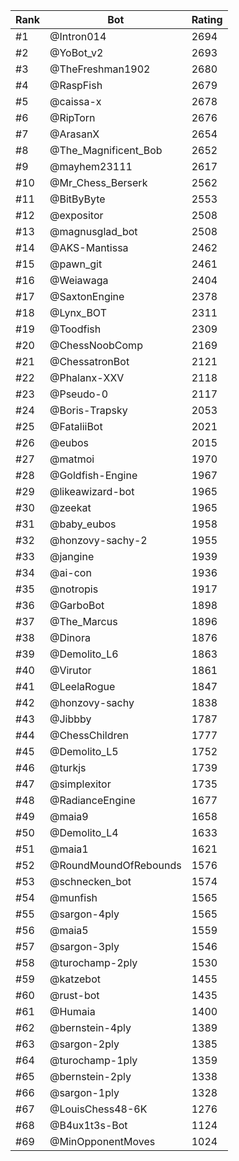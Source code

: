 Rank|Bot|Rating
---|---|---
#1|@Intron014|2694
#2|@YoBot_v2|2693
#3|@TheFreshman1902|2680
#4|@RaspFish|2679
#5|@caissa-x|2678
#6|@RipTorn|2676
#7|@ArasanX|2654
#8|@The_Magnificent_Bob|2652
#9|@mayhem23111|2617
#10|@Mr_Chess_Berserk|2562
#11|@BitByByte|2553
#12|@expositor|2508
#13|@magnusglad_bot|2508
#14|@AKS-Mantissa|2462
#15|@pawn_git|2461
#16|@Weiawaga|2404
#17|@SaxtonEngine|2378
#18|@Lynx_BOT|2311
#19|@Toodfish|2309
#20|@ChessNoobComp|2169
#21|@ChessatronBot|2121
#22|@Phalanx-XXV|2118
#23|@Pseudo-0|2117
#24|@Boris-Trapsky|2053
#25|@FataliiBot|2021
#26|@eubos|2015
#27|@matmoi|1970
#28|@Goldfish-Engine|1967
#29|@likeawizard-bot|1965
#30|@zeekat|1965
#31|@baby_eubos|1958
#32|@honzovy-sachy-2|1955
#33|@jangine|1939
#34|@ai-con|1936
#35|@notropis|1917
#36|@GarboBot|1898
#37|@The_Marcus|1896
#38|@Dinora|1876
#39|@Demolito_L6|1863
#40|@Virutor|1861
#41|@LeelaRogue|1847
#42|@honzovy-sachy|1838
#43|@Jibbby|1787
#44|@ChessChildren|1777
#45|@Demolito_L5|1752
#46|@turkjs|1739
#47|@simplexitor|1735
#48|@RadianceEngine|1677
#49|@maia9|1658
#50|@Demolito_L4|1633
#51|@maia1|1621
#52|@RoundMoundOfRebounds|1576
#53|@schnecken_bot|1574
#54|@munfish|1565
#55|@sargon-4ply|1565
#56|@maia5|1559
#57|@sargon-3ply|1546
#58|@turochamp-2ply|1530
#59|@katzebot|1455
#60|@rust-bot|1435
#61|@Humaia|1400
#62|@bernstein-4ply|1389
#63|@sargon-2ply|1385
#64|@turochamp-1ply|1359
#65|@bernstein-2ply|1338
#66|@sargon-1ply|1328
#67|@LouisChess48-6K|1276
#68|@B4ux1t3s-Bot|1124
#69|@MinOpponentMoves|1024
